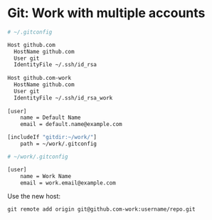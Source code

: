# Git: Work with multiple accounts

```bash
# ~/.gitconfig

Host github.com
  HostName github.com
  User git
  IdentityFile ~/.ssh/id_rsa
  
Host github.com-work
  HostName github.com
  User git
  IdentityFile ~/.ssh/id_rsa_work
  
[user]
    name = Default Name
    email = default.name@example.com

[includeIf "gitdir:~/work/"]
    path = ~/work/.gitconfig
```

```bash
# ~/work/.gitconfig

[user]
    name = Work Name
    email = work.email@example.com
```

Use the new host:

```
git remote add origin git@github.com-work:username/repo.git
```
